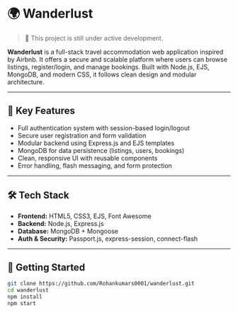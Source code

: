 # 🌍 Wanderlust

> 🚧 This project is still under active development.

**Wanderlust** is a full-stack travel accommodation web application inspired by Airbnb. It offers a secure and scalable platform where users can browse listings, register/login, and manage bookings. Built with Node.js, EJS, MongoDB, and modern CSS, it follows clean design and modular architecture.

---

## 🔐 Key Features

- Full authentication system with session-based login/logout
- Secure user registration and form validation
- Modular backend using Express.js and EJS templates
- MongoDB for data persistence (listings, users, bookings)
- Clean, responsive UI with reusable components
- Error handling, flash messaging, and form protection

---

## 🛠 Tech Stack

- **Frontend:** HTML5, CSS3, EJS, Font Awesome
- **Backend:** Node.js, Express.js
- **Database:** MongoDB + Mongoose
- **Auth & Security:** Passport.js, express-session, connect-flash

---

## 🚀 Getting Started

```bash
git clone https://github.com/Rohankumars0001/wanderlust.git
cd wanderlust
npm install
npm start
